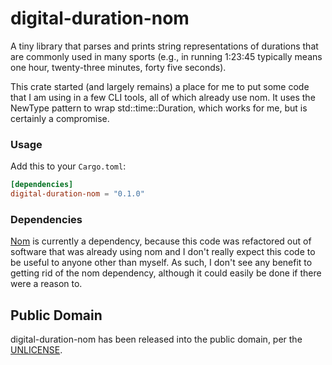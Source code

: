 # digital-duration-nom

A tiny library that parses and prints string representations of
durations that are commonly used in many sports (e.g., in running
1:23:45 typically means one hour, twenty-three minutes, forty five
seconds).

This crate started (and largely remains) a place for me to put some
code that I am using in a few CLI tools, all of which already use nom.
It uses the NewType pattern to wrap std::time::Duration, which works
for me, but is certainly a compromise.

### Usage

Add this to your `Cargo.toml`:

```toml
[dependencies]
digital-duration-nom = "0.1.0"
```

### Dependencies

[Nom](https://github.com/Geal/nom) is currently a dependency, because this
code was refactored out of software that was already using nom and I don't
really expect this code to be useful to anyone other than myself.  As such,
I don't see any benefit to getting rid of the nom dependency, although it
could easily be done if there were a reason to.

## Public Domain

digital-duration-nom has been released into the public domain, per the
[UNLICENSE](UNLICENSE).
